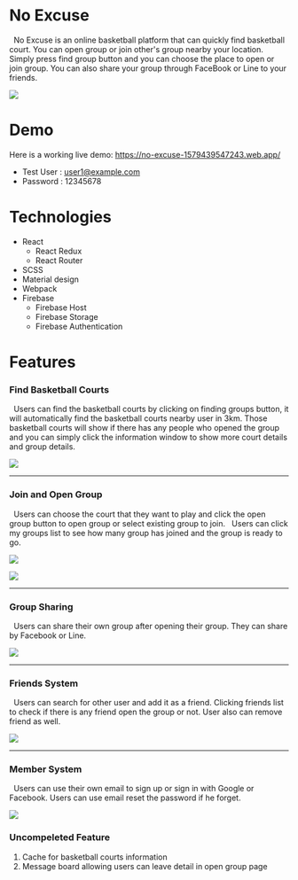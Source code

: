 # No Excuse 

&nbsp;&nbsp;No Excuse is an online basketball platform that can quickly find basketball court. You can open group or join other's group nearby your location. Simply press find group button and you can choose the place to open or join group. You can also share your group through FaceBook or Line to your friends.

![](https://i.imgur.com/LdfkO9Y.jpg)




# Demo

Here is a working live demo: 
https://no-excuse-1579439547243.web.app/

* Test User : user1@example.com
* Password : 12345678


# Technologies

* React 
    * React Redux
    * React Router
* SCSS
* Material design
* Webpack
* Firebase
    *  Firebase Host
    *  Firebase Storage
    *  Firebase Authentication





# Features

### Find Basketball Courts
&nbsp;&nbsp;Users can find the basketball courts by clicking on finding groups button, it will automatically find the basketball courts nearby user in 3km. Those basketball courts will show if there has any people who opened the group and you can simply click the information window to show more court details and group details.

![](https://i.imgur.com/tM9VzFV.gif)


---


### Join and Open Group
&nbsp;&nbsp;Users can choose the court that they want to play and click the open group button to open group or select existing group to join.
&nbsp;&nbsp;Users can click my groups list to see how many group has joined and the group is ready to go.

![](https://i.imgur.com/qLkEvCG.gif)

![](https://i.imgur.com/T3nc5yP.png)




---

### Group Sharing
&nbsp;&nbsp;Users can share their own group after opening their group. They can share by Facebook or Line.

![](https://i.imgur.com/jFchczm.jpg)


---
### Friends System
&nbsp;&nbsp;Users can search for other user and add it as a friend. Clicking friends list to check if there is any friend open the group or not. User also can remove friend as well.

![](https://i.imgur.com/0CjZMYE.png)


---

### Member System
&nbsp;&nbsp;Users can use their own email to sign up or sign in with Google or Facebook. Users can use email reset the password if he forget. 

![](https://i.imgur.com/u03Ec2c.gif)

### Uncompeleted Feature
1. Cache for basketball courts information
2. Message board allowing users can leave detail in open group page


